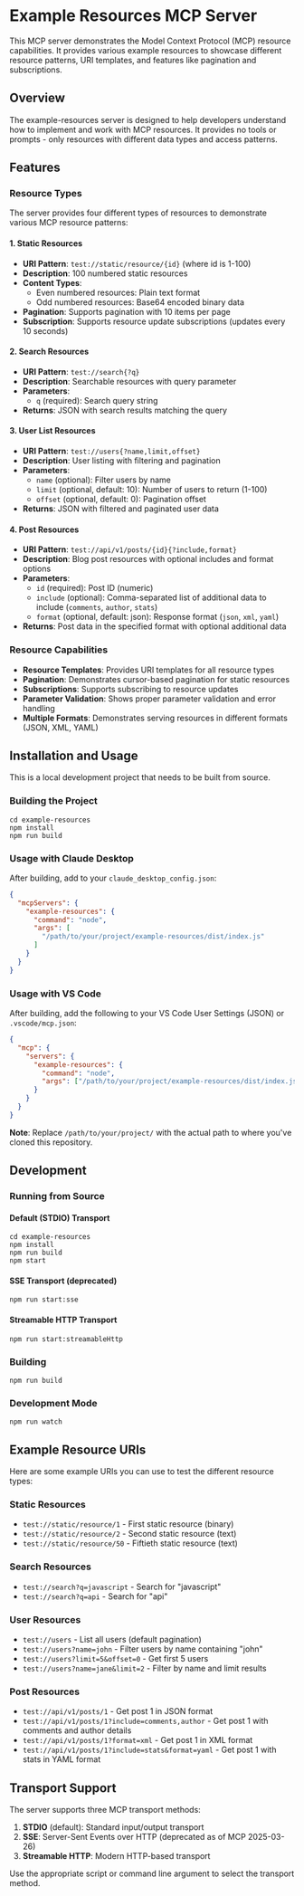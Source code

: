 # Example Resources MCP Server

This MCP server demonstrates the Model Context Protocol (MCP) resource capabilities. It provides various example resources to showcase different resource patterns, URI templates, and features like pagination and subscriptions.

## Overview

The example-resources server is designed to help developers understand how to implement and work with MCP resources. It provides no tools or prompts - only resources with different data types and access patterns.

## Features

### Resource Types

The server provides four different types of resources to demonstrate various MCP resource patterns:

#### 1. Static Resources
- **URI Pattern**: `test://static/resource/{id}` (where id is 1-100)
- **Description**: 100 numbered static resources
- **Content Types**:
  - Even numbered resources: Plain text format
  - Odd numbered resources: Base64 encoded binary data
- **Pagination**: Supports pagination with 10 items per page
- **Subscription**: Supports resource update subscriptions (updates every 10 seconds)

#### 2. Search Resources
- **URI Pattern**: `test://search{?q}`
- **Description**: Searchable resources with query parameter
- **Parameters**:
  - `q` (required): Search query string
- **Returns**: JSON with search results matching the query

#### 3. User List Resources
- **URI Pattern**: `test://users{?name,limit,offset}`
- **Description**: User listing with filtering and pagination
- **Parameters**:
  - `name` (optional): Filter users by name
  - `limit` (optional, default: 10): Number of users to return (1-100)
  - `offset` (optional, default: 0): Pagination offset
- **Returns**: JSON with filtered and paginated user data

#### 4. Post Resources
- **URI Pattern**: `test://api/v1/posts/{id}{?include,format}`
- **Description**: Blog post resources with optional includes and format options
- **Parameters**:
  - `id` (required): Post ID (numeric)
  - `include` (optional): Comma-separated list of additional data to include (`comments`, `author`, `stats`)
  - `format` (optional, default: json): Response format (`json`, `xml`, `yaml`)
- **Returns**: Post data in the specified format with optional additional data

### Resource Capabilities

- **Resource Templates**: Provides URI templates for all resource types
- **Pagination**: Demonstrates cursor-based pagination for static resources
- **Subscriptions**: Supports subscribing to resource updates
- **Parameter Validation**: Shows proper parameter validation and error handling
- **Multiple Formats**: Demonstrates serving resources in different formats (JSON, XML, YAML)

## Installation and Usage

This is a local development project that needs to be built from source.

### Building the Project

```shell
cd example-resources
npm install
npm run build
```

### Usage with Claude Desktop

After building, add to your `claude_desktop_config.json`:

```json
{
  "mcpServers": {
    "example-resources": {
      "command": "node",
      "args": [
        "/path/to/your/project/example-resources/dist/index.js"
      ]
    }
  }
}
```

### Usage with VS Code

After building, add the following to your VS Code User Settings (JSON) or `.vscode/mcp.json`:

```json
{
  "mcp": {
    "servers": {
      "example-resources": {
        "command": "node",
        "args": ["/path/to/your/project/example-resources/dist/index.js"]
      }
    }
  }
}
```

**Note**: Replace `/path/to/your/project/` with the actual path to where you've cloned this repository.

## Development

### Running from Source

#### Default (STDIO) Transport
```shell
cd example-resources
npm install
npm run build
npm start
```

#### SSE Transport (deprecated)
```shell
npm run start:sse
```

#### Streamable HTTP Transport
```shell
npm run start:streamableHttp
```

### Building
```shell
npm run build
```

### Development Mode
```shell
npm run watch
```

## Example Resource URIs

Here are some example URIs you can use to test the different resource types:

### Static Resources
- `test://static/resource/1` - First static resource (binary)
- `test://static/resource/2` - Second static resource (text)
- `test://static/resource/50` - Fiftieth static resource (text)

### Search Resources
- `test://search?q=javascript` - Search for "javascript"
- `test://search?q=api` - Search for "api"

### User Resources
- `test://users` - List all users (default pagination)
- `test://users?name=john` - Filter users by name containing "john"
- `test://users?limit=5&offset=0` - Get first 5 users
- `test://users?name=jane&limit=2` - Filter by name and limit results

### Post Resources
- `test://api/v1/posts/1` - Get post 1 in JSON format
- `test://api/v1/posts/1?include=comments,author` - Get post 1 with comments and author details
- `test://api/v1/posts/1?format=xml` - Get post 1 in XML format
- `test://api/v1/posts/1?include=stats&format=yaml` - Get post 1 with stats in YAML format

## Transport Support

The server supports three MCP transport methods:

1. **STDIO** (default): Standard input/output transport
2. **SSE**: Server-Sent Events over HTTP (deprecated as of MCP 2025-03-26)
3. **Streamable HTTP**: Modern HTTP-based transport

Use the appropriate script or command line argument to select the transport method.
